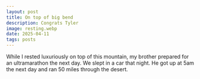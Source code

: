 ```yaml
---
layout: post
title: On top of big bend
description: Congrats Tyler
image: resting.webp
date: 2025-04-11
tags: posts
---
```


While I rested luxuriously on top of this mountain, my brother prepared for an ultramarathon the next day. We slept in a car that night. He got up at 5am the next day and ran 50 miles through the desert.
